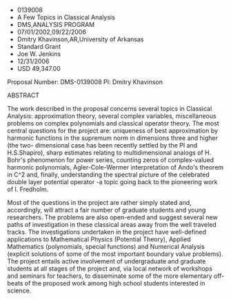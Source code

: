 
* 0139008
* A Few Topics in Classical Analysis
* DMS,ANALYSIS PROGRAM
* 07/01/2002,09/22/2006
* Dmitry Khavinson,AR,University of Arkansas
* Standard Grant
* Joe W. Jenkins
* 12/31/2006
* USD 49,347.00

Proposal Number: DMS-0139008 PI: Dmitry Khavinson

ABSTRACT

The work described in the proposal concerns several topics in Classical
Analysis: approximation theory, several complex variables, miscellaneous
problems on complex polynomials and classical operator theory. The most central
questions for the project are: uniqueness of best approximation by harmonic
functions in the supremum norm in dimensions three and higher (the two-
dimensional case has been recently settled by the PI and H.S.Shapiro), sharp
estimates relating to multidimensional analogs of H. Bohr's phenomenon for power
series, counting zeros of complex-valued harmonic polynomials, Agler-Cole-Wermer
interpretation of Ando's theorem in C^2 and, finally, understanding the spectral
picture of the celebrated double layer potential operator -a topic going back to
the pioneering work of I. Fredholm.

Most of the questions in the project are rather simply stated and, accordingly,
will attract a fair number of graduate students and young researchers. The
problems are also open-ended and suggest several new paths of investigation in
these classical areas away from the well traveled tracks. The investigations
undertaken in the project have well-defined applications to Mathematical Physics
(Potential Theory), Applied Mathematics (polynomials, special functions) and
Numerical Analysis (explicit solutions of some of the most important boundary
value problems). The project entails active involvement of undergraduate and
graduate students at all stages of the project and, via local network of
workshops and seminars for teachers, to disseminate some of the more elementary
off-beats of the proposed work among high school students interested in science.




